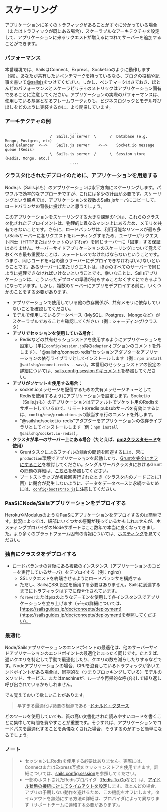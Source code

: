 # スケーリング

アプリケーションに多くのトラフィックがあることがすぐに分かっている場合（またはトラフィックが既にある場合）、スケーラブルなアーキテクチャを設定して、アプリケーションに来るリクエストが増えるにつれてサーバーを追加することができます。


### パフォーマンス

本番環境では、SailsはConnect、Express、Socket.ioのように動作します（[例](http://serdardogruyol.com/?p=111)）。あなたが共有したいベンチマークを持っているなら、ブログの投稿や記事を書いて[@sailsjs](http://twitter.com/sailsjs)をつけてください。しかし、ベンチマークはさておき、ほとんどのパフォーマンスとスケーラビリティのメトリックはアプリケーション固有であることに注意してください。アプリケーションの実際のパフォーマンスは、使用している基盤となるフレームワークよりも、ビジネスロジックとモデル呼び出しをどのように実装するかに、より関係しています。


### アーキテクチャの例

```
                             ....
                    /  Sails.js server  \      /  Database (e.g. Mongo, Postgres, etc)
Load Balancer  <-->    Sails.js server    <-->    Socket.io message queue (Redis)
                    \  Sails.js server  /      \  Session store (Redis, Mongo, etc.)
                             ....
```


### クラスタ化されたデプロイのために、アプリケーションを用意する

Node.js（Sails.jsも）のアプリケーションは水平方向にスケーリングします。パワフルで効率的なアプローチですが、これには多少の計画が必要です。スケーリングという観点では、アプリケーションを複数のSails.jsサーバにコピーして、ロードバランサの背後に投げたいと思うでしょう。

このアプリケーションをスケーリングする大きな課題の1つは、これらのクラスタ化されたデプロイメントは、物理的に異なるマシン上にあるため、メモリを共有できないことです。さらに、ロードバランサは、利用可能なリソースが最も多いSailsサーバーに各リクエストをルーティングするため、ユーザーがリクエスト同士（HTTPまたはソケットのいずれか）を同じサーバーに「固定」する保証はありません。サーバーサイドアプリケーションのスケーリングについて覚えておくべき最も重要なことは、ステートレスでなければならないということです。つまり、同じコードをn台の違うサーバーにデプロイできなければいけないということです。あるサーバーに来たリクエストは、ほかのすべてのサーバーで同じように処理できなければいけないということです。幸いなことに、Sailsアプリケーションは、こういったデプロイの準備が何もすることなくすぐにできるようになっています。しかし、複数のサーバーにアプリをデプロイする前に、いくつかのことをする必要があります。

+ アプリケーションで使用している他の依存関係が、共有メモリに依存していないことを確認してください。
+ モデルで使用しているデータベース（MySQL、Postgres、Mongoなど）がスケーラブルであることを確認してください（例：シャーディング/クラスタ）
+ **アプリでセッションを使用している場合：**
  + Redisなどの共有セッションストアを使用するようにアプリケーションを設定し（単に`config/session.js`内の`adapter`オプションのコメントを外します）、"@sailshq/connect-redis"セッションアダプターをアプリケーションの依存ライブラリとしてインストールします（例：`npm install @sailshq/connect-redis --save`）。本番用のセッションストアの設定の詳細については、[sails.config.sessionドキュメント](https://sailsguides.jp/doc/reference/configuration/sails-config-session#?production-config)を参照してください。
+ **アプリがソケットを使用する場合：**
  + socket.ioメッセージを配信するための共有メッセージキューとしてRedisを使用するようにアプリケーションを設定します。Socket.io（Sails.jsも）のアプリケーションはデフォルトでソケット用のRedisをサポートしているので、リモートのredis pubsubサーバを有効にするには、`config/env/production.js`の該当する行のコメントを外します。
  + "@sailshq/socket.io-redis"アダプターをアプリケーションの依存ライブラリとしてインストールします（例：`npm install @sailshq/socket.io-redis`）。
+ **クラスタが単一のサーバー上にある場合（たとえば、[pm2クラスタモード](http://pm2.keymetrics.io/docs/usage/cluster-mode/)を使用）**
  + Gruntタスクによるファイルの競合の問題を回避するには、常に`production`環境でアプリケーションを起動したり、[Gruntを完全にオフにすること](https://sailsguides.jp/doc/concepts/assets/disabling-grunt)を検討してください。シングルサーバクラスタにおけるGruntの問題の詳細は、[こちら](https://github.com/balderdashy/sails/issues/3577#issuecomment-184786535)を参照してください。
  + ブートストラップが複数回実行されたとき（クラスタ内のノードごとに1回）に競合が発生しないように、データをデータベースに永続するためには、[`config/bootstrap.js`](https://sailsguides.jp/doc/reference/configuration/sails-config-bootstrap)に注意してください。

### PaaSにNode/Sailsアプリケーションをデプロイする

HerokuやModulusのようなPaaSにアプリケーションをデプロイするのは簡単です。状況によっては、細部にいくつかの悪魔が残っているかもしれませんが、ホスティングプロバイダのNodeサポートはここ数年で本当に良くなってきました。より多くのプラットフォーム固有の情報については、[ホスティング](https://sailsguides.jp/doc/concepts/deployment/hosting)を見てください。

### 独自にクラスタをデプロイする

+ [ロードバランサ](https://ja.wikipedia.org/wiki/%E3%82%B5%E3%83%BC%E3%83%90%E3%83%AD%E3%83%BC%E3%83%89%E3%83%90%E3%83%A9%E3%83%B3%E3%82%B9)の背後にある複数のインスタンス（アプリケーションのコピーを実行しているサーバ）をデプロイする（例：nginx）
  + SSLリクエストを終端させるようにロードバランサを構成する
  + ただし、SailsにSSL設定を適用する必要はありません。Sailsに到達するまでにトラフィックはすでに復号化されています。
  + `forever`または`pm2`のようなデーモンを使用して各インスタンスでアプリケーションを立ち上げます（デモの詳細については、[https://sailsguides.jp/doc/concepts/deployment](https://sailsguides.jp/doc/concepts/deployment)を参照してください）。

### 最適化

Node/Sailsアプリケーションのエンドポイントの最適化は、他のサーバーサイドアプリケーションのエンドポイントの最適化とまったく同じです。たとえば、遅いクエリを特定して手動で最適化したり、クエリの数を減らしたりするなどです。Nodeアプリケーションの場合、CPUを浪費しているトラフィックが多いエンドポイントがある場合は、同期的な（つまりブロッキングしている）モデルのメソッド、サービス、またはmachineが、ループや再帰的な呼び出しで繰り返し呼び出されているかもしれません。

でも覚えておいて欲しいことがあります。

> 早すぎる最適化は諸悪の根源である -[ドナルド・クヌース](http://c2.com/cgi/wiki?PrematureOptimization)

どのツールを使用していても、質の高い文書化された読みやすいコードを書くことに集中して時間を費やすことが重要です。そうすれば、アプリケーションでコードパスを最適化することを余儀なくされた場合、そうするのがずっと簡単になるでしょう。


### ノート

> + セッションにRedisを使用する必要はありません。実際には、ConnectまたはExpress互換のセッションストアを使用できます。詳細については、[sails.config.session](sailsjs.com/documentation/reference/configuration/sails-config-session)を参照してください。
> + 一部のホストされたRedisプロバイダ（<a href="https://elements.heroku.com/addons/redistogo" target="_blank">Redis To Go</a>など）は、<a href="https://redis.io/topics/clients#client-timeouts">アイドル状態の接続に対してタイムアウトを設定</a>します。ほとんどの場合、アプリの予期しない動作を避けるため、この機能をオフにします。タイムアウトを無効にする方法の詳細は、プロバイダによって異なります（サポートチームに連絡する必要があります）。

<docmeta name="displayName" value="Scaling">
<docmeta name="displayName_ja" value="スケーリング">
